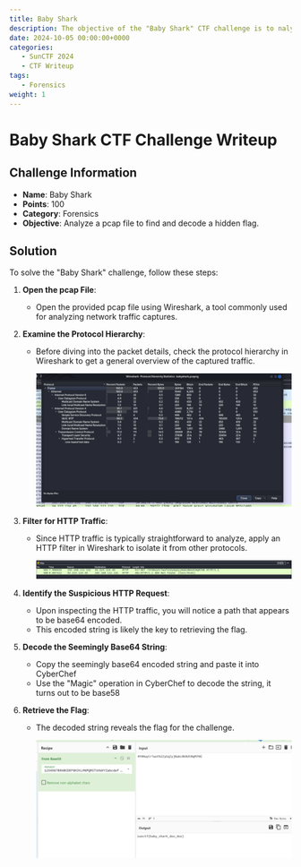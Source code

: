 ```yaml
---
title: Baby Shark
description: The objective of the "Baby Shark" CTF challenge is to nalyze a pcap file to find and decode a hidden flag.
date: 2024-10-05 00:00:00+0000
categories:
   - SunCTF 2024
   - CTF Writeup
tags:
   - Forensics
weight: 1     
---
```

# Baby Shark CTF Challenge Writeup

## Challenge Information
- **Name**: Baby Shark
- **Points**: 100
- **Category**: Forensics
- **Objective**: Analyze a pcap file to find and decode a hidden flag.

## Solution
To solve the "Baby Shark" challenge, follow these steps:

1. **Open the pcap File**:
   - Open the provided pcap file using Wireshark, a tool commonly used for analyzing network traffic captures.

2. **Examine the Protocol Hierarchy**:
   - Before diving into the packet details, check the protocol hierarchy in Wireshark to get a general overview of the captured traffic.


      ![Protocol Hieirarchy](<protocol hieirarchy.png>)


3. **Filter for HTTP Traffic**:
   - Since HTTP traffic is typically straightforward to analyze, apply an HTTP filter in Wireshark to isolate it from other protocols.


      ![HTTP](<found http.png>)


4. **Identify the Suspicious HTTP Request**:
   - Upon inspecting the HTTP traffic, you will notice a path that appears to be base64 encoded.
   - This encoded string is likely the key to retrieving the flag.

5. **Decode the Seemingly Base64 String**:
   - Copy the seemingly base64 encoded string and paste it into CyberChef
   - Use the "Magic" operation in CyberChef to decode the string, it turns out to be base58

6. **Retrieve the Flag**:
   - The decoded string reveals the flag for the challenge.


      ![Flag](flag.png)

